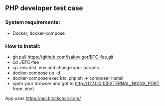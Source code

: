 ## PHP developer test case

### System requirements:

- Docker, docker-compose

### How to install:

- git pull https://github.com/IsakovIgor/BTC-fee.git
- cd ./BTC-fee
- cp .env.dist .env and change your params
- docker-compose up -d
- docker-compose exec btc_php sh -> composer install
- open your browser and got to http://127.0.0.1:{EXTERNAL_NGINX_PORT from .env}

App uses https://api.blockchair.com/
